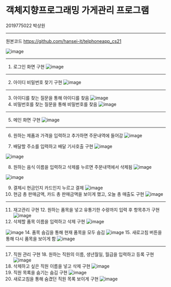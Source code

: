 # 객체지향프로그래밍 가게관리 프로그램

2019775022 박상원

---

원본코드
https://github.com/hansei-it/telphoneapp_cs21

![image](https://github.com/wonindev/OOP/assets/100292629/f3d1d550-bb56-48ec-86cb-43df30a3e4b1)

---
1. 로그인 화면 구현
![image](https://github.com/wonindev/OOP/assets/100292629/534284cd-b591-4f41-8a2e-102d3bf3a599)


---

2. 아이디 비밀번호 찾기 구현
![image](https://github.com/wonindev/OOP/assets/100292629/424d4c50-fa7b-4420-9c99-66bfd4b72ac0)

---
3. 아이디를 찾는 질문을 통해 아이디를 찾음
![image](https://github.com/wonindev/OOP/assets/100292629/6e0bb3cc-8017-452c-8274-4bff5124d402)
4. 비밀번호를 찾는 질문을 통해 비밀번호를 찾음
![image](https://github.com/wonindev/OOP/assets/100292629/9893b979-2b96-4c46-ad71-fd7ebf341c7e)

---
5. 메인 화면 구현
![image](https://github.com/wonindev/OOP/assets/100292629/ff4a7344-0e57-414f-9876-9af0a0e8c939)

---
6. 원하는 제품과 가격을 입력하고 추가하면 주문내역에 들어감
![image](https://github.com/wonindev/OOP/assets/100292629/6c184741-e408-4ec1-89fa-39042bb2dafa)

7. 배달할 주소를 입력하고 배달 기사호출 구현
![image](https://github.com/wonindev/OOP/assets/100292629/3389f903-cf96-4638-b2b6-df6fc6d2c037)


![image](https://github.com/wonindev/OOP/assets/100292629/eee68a10-21ba-4b80-9a03-2f077983d2c1)

8. 원하는 음식 이름을 입력하고 삭제를 누르면 주문내역에서 삭제됨
![image](https://github.com/wonindev/OOP/assets/100292629/4dc8f8f2-bb93-477a-a8e5-d4c92e7f215a)

![image](https://github.com/wonindev/OOP/assets/100292629/c2037a1c-5235-4a13-b587-7cea51fc3267)

9. 결제시 현금인지 카드인지 누르고 결제
![image](https://github.com/wonindev/OOP/assets/100292629/11e71985-6f5c-48e2-a1eb-1063e2d68085)
10. 현금 총 판매금액, 카드 총 판매금액을 보이게 했고, 오늘 총 매출도 구현
![image](https://github.com/wonindev/OOP/assets/100292629/adf21b28-e025-4a55-bf80-d0b1800a537f)

---
11. 재고관리 구현 12. 원하는 품목을 넣고 유통기한 수량까지 입력 후 항목추가 구현
![image](https://github.com/wonindev/OOP/assets/100292629/bb3412c1-ef88-4ff1-adf2-e6f7266ae970)
13. 삭제할 품목 이름을 입력하고 삭제 구현
![image](https://github.com/wonindev/OOP/assets/100292629/41f08302-01b6-4fdd-9a25-4468126b50a2)

![image](https://github.com/wonindev/OOP/assets/100292629/65ebd01f-3c5b-47c8-abe0-a13004a79dc2)
14. 품목 숨김을 통해 현재 품목을 모두 숨김
![image](https://github.com/wonindev/OOP/assets/100292629/aad91d42-6553-4c2b-9bce-2baa9e174591)
15. 새로고침 버튼을 통해 다시 품목을 보이게 함
![image](https://github.com/wonindev/OOP/assets/100292629/65ebd01f-3c5b-47c8-abe0-a13004a79dc2)


---
17. 직원 관리 구현 18. 원하는 직원의 이름, 생년월일, 월급을 입력하고 등록 구현 
![image](https://github.com/wonindev/OOP/assets/100292629/37fbef78-7b27-4d0d-b56b-6f8d3f778c4c)
19. 삭제하고 싶은 직원 이름을 넣고 삭제 구현
![image](https://github.com/wonindev/OOP/assets/100292629/d31ab537-41a9-484a-874e-c5301e2a919a)
20. 직원 목록을 숨기는 숨김 구현
![image](https://github.com/wonindev/OOP/assets/100292629/37fbef78-7b27-4d0d-b56b-6f8d3f778c4c)
21. 새로고침을 통해 숨겼던 직원 목록 보이게 구현
![image](https://github.com/wonindev/OOP/assets/100292629/9259340b-3e6d-4d77-9209-9fd621ad2b7a)





